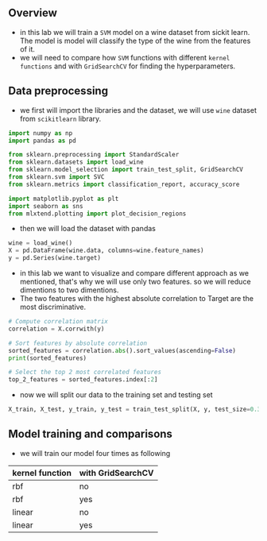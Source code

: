 ## Overview
- in this lab we will train a `SVM` model on a wine dataset from sickit learn. The model is model will classify the type of the wine from the features of it.
- we will need to compare how `SVM` functions with different `kernel functions` and with `GridSearchCV` for finding the hyperparameters. 
## Data preprocessing
- we first will import the libraries and the dataset, we will use `wine` dataset from `scikitlearn` library.
```python
import numpy as np
import pandas as pd

from sklearn.preprocessing import StandardScaler
from sklearn.datasets import load_wine
from sklearn.model_selection import train_test_split, GridSearchCV
from sklearn.svm import SVC
from sklearn.metrics import classification_report, accuracy_score

import matplotlib.pyplot as plt
import seaborn as sns
from mlxtend.plotting import plot_decision_regions
```
- then we will load the dataset with pandas
```python
wine = load_wine()
X = pd.DataFrame(wine.data, columns=wine.feature_names)
y = pd.Series(wine.target)
```
- in this lab we want to visualize and compare different approach as we mentioned, that's why we will use only two features. so we will reduce dimentions to two dimentions.
- The two features with the highest absolute correlation to Target are the most discriminative.
```python
# Compute correlation matrix
correlation = X.corrwith(y)

# Sort features by absolute correlation
sorted_features = correlation.abs().sort_values(ascending=False)
print(sorted_features)

# Select the top 2 most correlated features
top_2_features = sorted_features.index[:2]
```
- now we will split our data to the training set and testing set
```python
X_train, X_test, y_train, y_test = train_test_split(X, y, test_size=0.3, random_state=42)
```
## Model training and comparisons
- we will train our model four times as following


| kernel function | with GridSearchCV |
| - | - |
| rbf | no |
| rbf | yes |
| linear | no |
| linear | yes |





